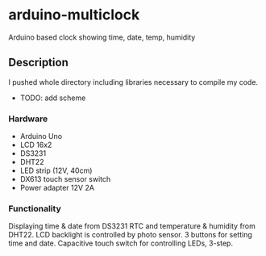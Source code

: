 # arduino-multiclock
Arduino based clock showing time, date, temp, humidity

## Description

I pushed whole directory including libraries necessary to compile my code.

* TODO: add scheme

### Hardware

* Arduino Uno
* LCD 16x2
* DS3231
* DHT22
* LED strip (12V, 40cm)
* DX613 touch sensor switch
* Power adapter 12V 2A

###  Functionality
Displaying time & date from DS3231 RTC and temperature & humidity from DHT22.
LCD backlight is controlled by photo sensor.
3 buttons for setting time and date.
Capacitive touch switch for controlling LEDs, 3-step.
